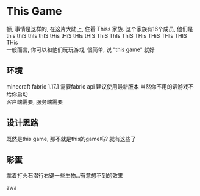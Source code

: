 # This Game

额, 事情是这样的, 在这片大陆上, 住着 Thiss 家族. 这个家族有16个成员, 他们是  
this thiS thIs thIS tHis tHiS tHIs tHIS ThiS ThIs ThIS THis THiS THIs THIS THis    
一般而言, 你可以和他们玩玩游戏, 很简单, 说 "this game" 就好  

## 环境
minecraft fabric 1.17.1 需要fabric api 建议使用最新版本
当然你不用的话游戏不给你启动  
客户端需要, 服务端需要  

## 设计思路
既然是this game, 那不就是this的game吗? 就有这些了  

## 彩蛋
拿着打火石潜行右键一些生物...有意想不到的效果

awa